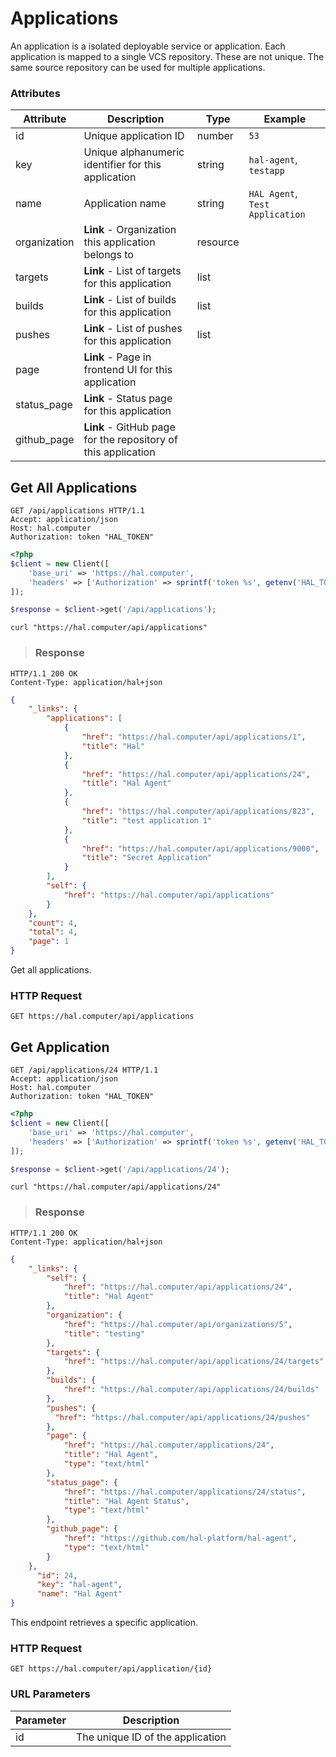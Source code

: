 # Applications

An application is a isolated deployable service or application. Each application is mapped to
a single VCS repository. These are not unique. The same source repository can be used
for multiple applications.

### Attributes

Attribute       | Description                                                   | Type     | Example
--------------- | ------------------------------------------------------------- | -------- | -------------
id              | Unique application ID                                         | number   | `53`
key             | Unique alphanumeric identifier for this application           | string   | `hal-agent`, `testapp`
name            | Application name                                              | string   | `HAL Agent`, `Test Application`
organization    | **Link** - Organization this application belongs to           | resource |
targets         | **Link** - List of targets for this application               | list     |
builds          | **Link** - List of builds for this application                | list     |
pushes          | **Link** - List of pushes for this application                | list     |
page            | **Link** - Page in frontend UI for this application           |
status_page     | **Link** - Status page for this application                   |
github_page     | **Link** - GitHub page for the repository of this application |


## Get All Applications

```http
GET /api/applications HTTP/1.1
Accept: application/json
Host: hal.computer
Authorization: token "HAL_TOKEN"
```

```php
<?php
$client = new Client([
    'base_uri' => 'https://hal.computer',
    'headers' => ['Authorization' => sprintf('token %s', getenv('HAL_TOKEN'))]
]);

$response = $client->get('/api/applications');
```

```shell
curl "https://hal.computer/api/applications"
```

> ### Response

```http--response
HTTP/1.1 200 OK
Content-Type: application/hal+json
```

```json
{
    "_links": {
        "applications": [
            {
                "href": "https://hal.computer/api/applications/1",
                "title": "Hal"
            },
            {
                "href": "https://hal.computer/api/applications/24",
                "title": "Hal Agent"
            },
            {
                "href": "https://hal.computer/api/applications/823",
                "title": "test application 1"
            },
            {
                "href": "https://hal.computer/api/applications/9000",
                "title": "Secret Application"
            }
        ],
        "self": {
            "href": "https://hal.computer/api/applications"
        }
    },
    "count": 4,
    "total": 4,
    "page": 1
}
```

Get all applications.

### HTTP Request

`GET https://hal.computer/api/applications`

## Get Application

```http
GET /api/applications/24 HTTP/1.1
Accept: application/json
Host: hal.computer
Authorization: token "HAL_TOKEN"
```

```php
<?php
$client = new Client([
    'base_uri' => 'https://hal.computer',
    'headers' => ['Authorization' => sprintf('token %s', getenv('HAL_TOKEN'))]
]);

$response = $client->get('/api/applications/24');
```

```shell
curl "https://hal.computer/api/applications/24"
```

> ### Response

```http--response
HTTP/1.1 200 OK
Content-Type: application/hal+json
```

```json
{
    "_links": {
        "self": {
            "href": "https://hal.computer/api/applications/24",
            "title": "Hal Agent"
        },
        "organization": {
            "href": "https://hal.computer/api/organizations/5",
            "title": "testing"
        },
        "targets": {
            "href": "https://hal.computer/api/applications/24/targets"
        },
        "builds": {
            "href": "https://hal.computer/api/applications/24/builds"
        },
        "pushes": {
          "href": "https://hal.computer/api/applications/24/pushes"
        },
        "page": {
            "href": "https://hal.computer/applications/24",
            "title": "Hal Agent",
            "type": "text/html"
        },
        "status_page": {
            "href": "https://hal.computer/applications/24/status",
            "title": "Hal Agent Status",
            "type": "text/html"
        },
        "github_page": {
            "href": "https://github.com/hal-platform/hal-agent",
            "type": "text/html"
        }
    },
      "id": 24,
      "key": "hal-agent",
      "name": "Hal Agent"
}
```

This endpoint retrieves a specific application.

### HTTP Request

`GET https://hal.computer/api/application/{id}`

### URL Parameters

Parameter | Description
--------- | -----------
id        | The unique ID of the application
